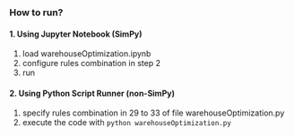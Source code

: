 ### How to run?

#### __1. Using Jupyter Notebook (SimPy)__
1. load warehouseOptimization.ipynb
2. configure rules combination in step 2
3. run

#### __2. Using Python Script Runner (non-SimPy)__
1. specify rules combination in 29 to 33 of file warehouseOptimization.py
2. execute the code with `python warehouseOptimization.py`